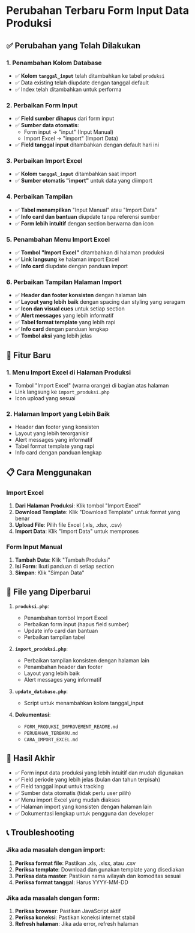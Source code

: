 # Perubahan Terbaru Form Input Data Produksi

## ✅ Perubahan yang Telah Dilakukan

### 1. Penambahan Kolom Database
- ✅ **Kolom `tanggal_input`** telah ditambahkan ke tabel `produksi`
- ✅ Data existing telah diupdate dengan tanggal default
- ✅ Index telah ditambahkan untuk performa

### 2. Perbaikan Form Input
- ✅ **Field sumber dihapus** dari form input
- ✅ **Sumber data otomatis**:
  - Form input → "input" (Input Manual)
  - Import Excel → "import" (Import Data)
- ✅ **Field tanggal input** ditambahkan dengan default hari ini

### 3. Perbaikan Import Excel
- ✅ **Kolom `tanggal_input`** ditambahkan saat import
- ✅ **Sumber otomatis "import"** untuk data yang diimport

### 4. Perbaikan Tampilan
- ✅ **Tabel menampilkan** "Input Manual" atau "Import Data"
- ✅ **Info card dan bantuan** diupdate tanpa referensi sumber
- ✅ **Form lebih intuitif** dengan section berwarna dan icon

### 5. Penambahan Menu Import Excel
- ✅ **Tombol "Import Excel"** ditambahkan di halaman produksi
- ✅ **Link langsung** ke halaman import Excel
- ✅ **Info card** diupdate dengan panduan import

### 6. Perbaikan Tampilan Halaman Import
- ✅ **Header dan footer konsisten** dengan halaman lain
- ✅ **Layout yang lebih baik** dengan spacing dan styling yang seragam
- ✅ **Icon dan visual cues** untuk setiap section
- ✅ **Alert messages** yang lebih informatif
- ✅ **Tabel format template** yang lebih rapi
- ✅ **Info card** dengan panduan lengkap
- ✅ **Tombol aksi** yang lebih jelas

## 🎯 Fitur Baru

### 1. Menu Import Excel di Halaman Produksi
- Tombol "Import Excel" (warna orange) di bagian atas halaman
- Link langsung ke `import_produksi.php`
- Icon upload yang sesuai

### 2. Halaman Import yang Lebih Baik
- Header dan footer yang konsisten
- Layout yang lebih terorganisir
- Alert messages yang informatif
- Tabel format template yang rapi
- Info card dengan panduan lengkap

## 📋 Cara Menggunakan

### Import Excel
1. **Dari Halaman Produksi**: Klik tombol "Import Excel"
2. **Download Template**: Klik "Download Template" untuk format yang benar
3. **Upload File**: Pilih file Excel (.xls, .xlsx, .csv)
4. **Import Data**: Klik "Import Data" untuk memproses

### Form Input Manual
1. **Tambah Data**: Klik "Tambah Produksi"
2. **Isi Form**: Ikuti panduan di setiap section
3. **Simpan**: Klik "Simpan Data"

## 🔧 File yang Diperbarui

1. **`produksi.php`**:
   - Penambahan tombol Import Excel
   - Perbaikan form input (hapus field sumber)
   - Update info card dan bantuan
   - Perbaikan tampilan tabel

2. **`import_produksi.php`**:
   - Perbaikan tampilan konsisten dengan halaman lain
   - Penambahan header dan footer
   - Layout yang lebih baik
   - Alert messages yang informatif

3. **`update_database.php`**:
   - Script untuk menambahkan kolom tanggal_input

4. **Dokumentasi**:
   - `FORM_PRODUKSI_IMPROVEMENT_README.md`
   - `PERUBAHAN_TERBARU.md`
   - `CARA_IMPORT_EXCEL.md`

## 🎉 Hasil Akhir

- ✅ Form input data produksi yang lebih intuitif dan mudah digunakan
- ✅ Field periode yang lebih jelas (bulan dan tahun terpisah)
- ✅ Field tanggal input untuk tracking
- ✅ Sumber data otomatis (tidak perlu user pilih)
- ✅ Menu import Excel yang mudah diakses
- ✅ Halaman import yang konsisten dengan halaman lain
- ✅ Dokumentasi lengkap untuk pengguna dan developer

## 📞 Troubleshooting

### Jika ada masalah dengan import:
1. **Periksa format file**: Pastikan .xls, .xlsx, atau .csv
2. **Periksa template**: Download dan gunakan template yang disediakan
3. **Periksa data master**: Pastikan nama wilayah dan komoditas sesuai
4. **Periksa format tanggal**: Harus YYYY-MM-DD

### Jika ada masalah dengan form:
1. **Periksa browser**: Pastikan JavaScript aktif
2. **Periksa koneksi**: Pastikan koneksi internet stabil
3. **Refresh halaman**: Jika ada error, refresh halaman
